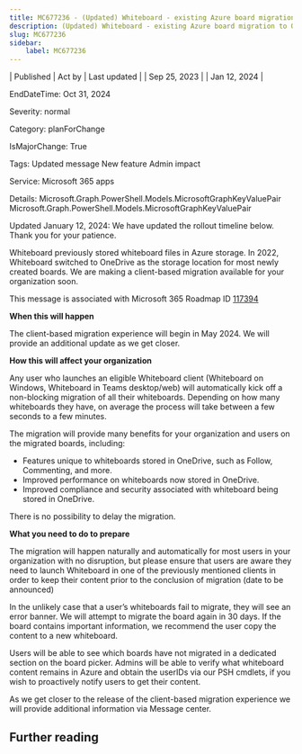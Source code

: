 ```yaml
---
title: MC677236 - (Updated) Whiteboard - existing Azure board migration to ODB storage
description: (Updated) Whiteboard - existing Azure board migration to ODB storage
slug: MC677236
sidebar:
    label: MC677236
---
```



| Published | Act by | Last updated |
| Sep 25, 2023 |  | Jan 12, 2024 |

EndDateTime: Oct 31, 2024

Severity: normal

Category: planForChange

IsMajorChange: True

Tags: Updated message New feature Admin impact

Service: Microsoft 365 apps

Details: Microsoft.Graph.PowerShell.Models.MicrosoftGraphKeyValuePair Microsoft.Graph.PowerShell.Models.MicrosoftGraphKeyValuePair

<p style="">Updated January 12, 2024: We have updated the rollout timeline below. Thank you for your patience.</p><p style="">Whiteboard previously stored whiteboard files in Azure storage. In 2022, Whiteboard switched to OneDrive as the storage location for most newly created boards. We are making a client-based migration available for your organization soon.&nbsp;<br></p><p style="">This message is associated with Microsoft 365 Roadmap ID <a href="https://www.microsoft.com/microsoft-365/roadmap?filters=&amp;searchterms=117394%2C" target="_blank">117394</a></p><p style=""><b>When this will happen</b>&nbsp;</p><p style="">The client-based migration experience will begin in May 2024. We will provide an additional update as we get closer.</p><p style=""><b>How this will affect your organization</b>&nbsp;</p><p style="">Any user who launches an eligible Whiteboard client (Whiteboard on Windows, Whiteboard in Teams desktop/web) will automatically kick off a non-blocking migration of all their whiteboards. Depending on how many whiteboards they have, on average the process will take between a few seconds to a few minutes.&nbsp;</p><p style="">The migration will provide many benefits for your organization and users on the migrated boards, including:&nbsp;</p><ul><li>Features unique to whiteboards stored in OneDrive, such as Follow, Commenting, and more.&nbsp;</li><li>Improved performance on whiteboards now stored in OneDrive.&nbsp;</li><li>Improved compliance and security associated with whiteboard being stored in OneDrive.&nbsp;</li></ul><p style="">There is no possibility to delay the migration.&nbsp;</p><p style=""><b>What you need to do to prepare</b>&nbsp;</p><p style="">The migration will happen naturally and automatically for most users in your organization with no disruption, but please ensure that users are aware they need to launch Whiteboard in one of the previously mentioned clients in order to keep their content prior to the conclusion of migration (date to be announced)&nbsp;</p><p style="">In the unlikely case that a user’s whiteboards fail to migrate, they will see an error banner. We will attempt to migrate the board again in 30 days. If the board contains important information, we recommend the user copy the content to a new whiteboard.&nbsp;&nbsp;</p><p style="">Users will be able to see which boards have not migrated in a dedicated section on the board picker. Admins will be able to verify what whiteboard content remains in Azure and obtain the userIDs via our PSH cmdlets, if you wish to proactively notify users to get their content.&nbsp;</p><p style="">As we get closer to the release of the client-based migration experience we will provide additional information via Message center.</p>

## Further reading
